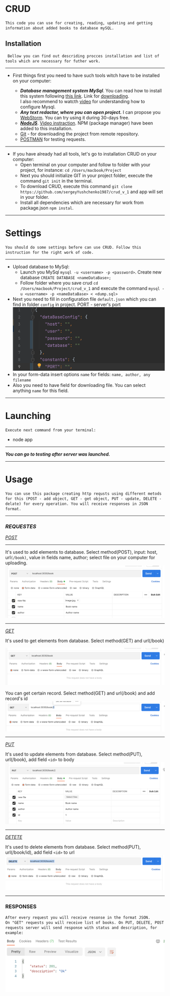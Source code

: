 # CRUD

    This code you can use for creating, reading, updating and getting information about added books to database mySQL.

## Installation

     Bellow you can find out descriding procces installation and list of tools which are necessary for futher work.  
___

* First things first you need to have such tools witch have to be installed on your computer:

  * ___Database management system MySql___. You can read how to install this system following [this link](https://dev.mysql.com/doc/mysql-installation-excerpt/5.7/en/). Link for [downloading](https://dev.mysql.com/downloads/mysql/).  
    I also recommend to watcth [video](https://www.youtube.com/watch?v=n1zT1OZcgnw) for understanding how to configure Mysql.
  * ___Any text redactor, where you can open project.___ I can propose you [WebStorm](https://www.jetbrains.com/ru-ru/webstorm/). You can try using it during 30-days free. 
  * [___NodeJS___](https://nodejs.org/en/). [Video instraction](https://www.youtube.com/watch?v=JINE4D0Syqw). NPM (package manager) have been added to this installation.  
  * [Git](https://git-scm.com/book/en/v2) - for downloading the project from remote repository. 
  * [POSTMAN](https://www.postman.com/downloads/) for testing requests.
___

* If you have already had all tools, let's go to installation CRUD on your computer:  
  * Open terminal on your computer and follow to folder with your project, for instance: ```cd /Users/macbook/Project```
  * Next you should initialize GIT in your project folder, execute the command ```git init``` in the terminal.
  * To download CRUD, execute this command ```git clone https://github.com/sergeyYushchenko1987/crud_v_1``` and app will set in your folder.  
  * Install all dependencies which are neсessary for work from package.json ```npm instal```.
  
___

# Settings


    You should do some settings before can use CRUD. Follow this instruction for the right work of code.
___
* Upload database to MySql:
  * Launch you MySql ```mysql -u <username> -p <password>```. Create new database ```CREATE DATABASE <nameDataBase>;```
  * Follow folder where you save crud ```cd /Users/macbook/Project/crud_v_1``` and execute the command ```mysql -u <username> -p <nameDataBase> < <dump.sql>```  
* Next you need to fill in configuration file ```default.json``` which you can find in folder ```config``` in project. PORT - server's port
![exemple](readme/config.png)
* In your form-data insert options ```name``` for fields: ```name, author, any filename```   
* Also you need to have field for downloading file. You can select anything ```name``` for this field.
___

# Launching

    Execute next command from your terminal:
* node app   
___
___You can go to testing after server was launched.___
___


# Usage  

    You can use this package creating http requsts using different metods for this (POST - add object, GET - get object, PUT - update, DELETE - delate) for every operation. You will receive responses in JSON format. 
____

### ___REQUESTES___

<a href="">_POST_</a>  
___
It's used to add elements to database. Select method(POST), input: host, url```(/book)```, value in fields name, author; select file on your computer for uploading.
![POST](readme/POST.png)
___

<a href="">_GET_</a>

It's used to get elements from database. Select method(GET) and url(/book)

![GET](readme/get.png)

You can get certain record.  Select method(GET) and url(/book) and add record's id
![GETID](readme/getid.png)

___

<a href="">_PUT_</a>

It's used to update elements from database. Select method(PUT), url(/book), add field ```<id>``` to body
![PUT](readme/put1.png)
___

<a href="">_DETETE_</a>

It's used to delete elements from database. Select method(PUT), url(/book/id), add field ```<id>``` to url
![PUT](readme/del.png)

___

### __RESPONSES__

    After every request you will receive resonse in the format JSON.
    On "GET" requests you will receive list of books. On PUT, DELETE, POST requests server will send response with status and description, for example:

![PUT](readme/response.png)









    





